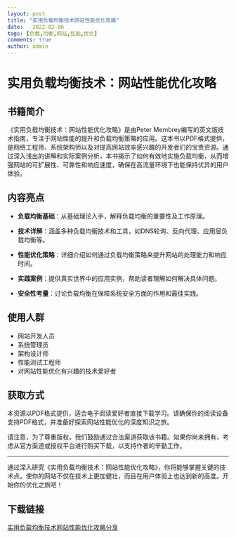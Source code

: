 ```yaml
---
layout: post
title: "实用负载均衡技术网站性能优化攻略"
date:   2022-02-06
tags: [负载,均衡,网站,性能,优化]
comments: true
author: admin
---
```

# 实用负载均衡技术：网站性能优化攻略

## 书籍简介

《实用负载均衡技术：网站性能优化攻略》是由Peter Membrey编写的英文版技术指南，专注于网站性能的提升和负载均衡策略的应用。这本书以PDF格式提供，是网络工程师、系统架构师以及对提高网站效率感兴趣的开发者们的宝贵资源。通过深入浅出的讲解和实际案例分析，本书揭示了如何有效地实施负载均衡，从而增强网站的可扩展性、可靠性和响应速度，确保在高流量环境下也能保持优异的用户体验。

## 内容亮点

- **负载均衡基础**：从基础理论入手，解释负载均衡的重要性及工作原理。
  
- **技术详解**：涵盖多种负载均衡技术和工具，如DNS轮询、反向代理、应用层负载均衡等。
  
- **性能优化策略**：详细介绍如何通过负载均衡策略来提升网站的处理能力和响应时间。
  
- **实践案例**：提供真实世界中的应用实例，帮助读者理解如何解决具体问题。
  
- **安全性考量**：讨论负载均衡在保障系统安全方面的作用和最佳实践。

## 使用人群

- 网站开发人员
- 系统管理员
- 架构设计师
- 性能测试工程师
- 对网站性能优化有兴趣的技术爱好者

## 获取方式

本资源以PDF格式提供，适合电子阅读爱好者直接下载学习。请确保你的阅读设备支持PDF格式，并准备好探索网站性能优化的深度知识之旅。

请注意，为了尊重版权，我们鼓励通过合法渠道获取该书籍。如果你尚未拥有，考虑从官方渠道或授权平台进行购买下载，以支持作者的辛勤工作。

---

通过深入研究《实用负载均衡技术：网站性能优化攻略》，你将能够掌握关键的技术点，使你的网站不仅在技术上更加健壮，而且在用户体验上也达到新的高度。开始你的优化之旅吧！

## 下载链接

[实用负载均衡技术网站性能优化攻略分享](https://pan.quark.cn/s/18bc60af0542)